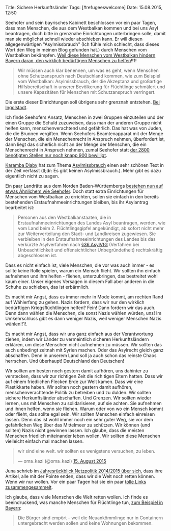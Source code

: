 Title: Sichere Herkunftsländer
Tags: [#refugeeswelcome]
Date: 15.08.2015, 12:50

Seehofer und sein bayrisches Kabinett beschlossen vor ein paar Tagen, dass man Menschen, die aus dem Westbalkan kommen und bei uns Asyl beantragen, doch bitte in grenznahe Einrichtungen unterbringen solle, damit man sie möglichst schnell wieder abschieben kann. Er will diesen allgegenwärtigen "Asylmissbrauch" (Ich fühle mich schlecht, dass dieses Wort den Weg in meinen Blog gefunden hat.) durch Menschen vom Westbalkan bekämpfen. [Weil diese Menschen vom Westbalkan hindern Bayern daran, den wirklich bedürftigen Menschen zu helfen](http://www.csu.de/aktuell/meldungen/juli-2015/grundlegende-aenderung-der-asylpolitik/)!!1! 

> Wir müssen auch klar benennen, um was es geht, wenn Menschen ohne Schutzanspruch nach Deutschland kommen, wie zum Beispiel vom Westbalkan: Asylmissbrauch, der die Akzeptanz und großartige Hilfsbereitschaft in unserer Bevölkerung für Flüchtlinge schmälert und unsere Kapazitäten für Menschen mit Schutzanspruch verringert.

Die erste dieser Einrichtungen soll übrigens sehr grenznah entstehen. [Bei Ingolstadt](http://www.openstreetmap.org/node/429972276#map=8/48.460/11.906).

Ich finde Seehofers Ansatz, Menschen in zwei Gruppen einzuteilen und der einen Gruppe die Schuld zuzuweisen, dass man der anderen Gruppe nicht helfen kann, menschenverachtend und gefährlich. Das hat was von Juden, die die Brunnen vergiften. Wenn Seehofers Beamtenapparat mit der Menge der Menschen, die ein Menschenrecht in Anspruch nehmen, überfordert ist, dann liegt das sicherlich nicht an der Menge der Menschen, die ein Menschenrecht in Anspruch nehmen, zumal Seehofer statt [der 2800 benötigten Stellen nur noch knapp 900 bewilligt](http://www.mittelbayerische.de/bayern-nachrichten/csu-im-ton-sanfter-in-der-sache-hart-21705-art1261027.html).

[Karamba Diaby](https://de.wikipedia.org/wiki/Karamba_Diaby) hat zum Thema [Asylmissbrauch](http://www.zeit.de/gesellschaft/zeitgeschehen/2015-08/asylmissbrauch-unwort-asylrecht-fluechtling) einen sehr schönen Text in der Zeit verfasst (tl;dr: Es gibt keinen Asylmissbrauch.). Mehr gibt es dazu eigentlich nicht zu sagen.

Ein paar Landräte aus dem Norden Baden-Württembergs [bestehen nun auf etwas Ähnlichem wie Seehofer](http://www.rheinneckarblog.de/12/asyl-landraete-fordern-schnelle-abschiebung/75189.html). Doch statt extra Einrichtungen für Menschen vom Westbalkan zu errichten, sollen sie einfach in den bereits bestehenden Erstaufnahmeeinrichtungen bleiben, bis ihr Asylantrag bearbeitet ist:

> Personen aus den Westbalkanstaaten, die in Erstaufnahmeeinrichtungen des Landes Asyl beantragen, werden, wie vom Land beim 2. Flüchtlingsgipfel angekündigt, ab sofort nicht mehr zur Weiterverteilung den Stadt- und Landkreisen zugewiesen. Sie verbleiben in den Erstaufnahmeeinrichtungen des Landes bis das verkürzte Asylverfahren nach [§36 AsylVfG](http://www.gesetze-im-internet.de/asylvfg_1992/__36.html) (Verfahren bei Unbeachtlichkeit und offensichtlicher Unbegründetheit) rechtskräftig abgeschlossen ist.

Dass es nicht einfach ist, viele Menschen, die vor was auch immer - es sollte keine Rolle spielen, warum ein Mensch flieht. Wir sollten ihn einfach aufnehmen und ihm helfen - fliehen, unterzubringen, das bestreitet wohl kaum einer. Unser eigenes Versagen in diesem Fall aber anderen in die Schuhe zu schieben, das ist erbärmlich.

Es macht mir Angst, dass es immer mehr in Mode kommt, am rechten Rand auf Wählerfang zu gehen. Nazis fordern, dass wir nur den wirklich bedürftigen Kriegsflüchtlingen helfen? Fein! Dann fordern wir das auch. Denn dann wählen die Menschen, die sonst Nazis wählen würden, uns! Im Umkehrschluss gibt es dann weniger Nazis, weil weniger Menschen Nazis wählen!!1!.

Es macht mir Angst, dass wir uns ganz einfach aus der Verantwortung ziehen, indem wir Länder zu vermeintlich sicheren Herkunftsländern erklären, um diese Menschen nicht aufnehmen zu müssen. Wir sollten das auch unbedingt zeitnah mit Syrien machen. Oder das Asylrecht gleich ganz abschaffen. Denn in unserem Land soll ja auch schon das reinste Chaos herrschen. Und überhaupt! Deutschland den Deutschen!

Wir sollten am besten noch gestern damit aufhören, uns dahinter zu verstecken, dass wir zur richtigen Zeit die rich tigen Eltern hatten. Dass wir auf einem friedlichen Flecken Erde zur Welt kamen. Dass wir eine Plastikkarte haben. Wir sollten noch gestern damit aufhören, menschenverachtende Politik zu betreiben und zu dulden. Wir sollten sichere Herkunftsländer abschaffen. Und Grenzen. Wir sollten wieder lernen, uns mit Menschen zu solidarisieren, auf sie achten. Sie aufnehmen und ihnen helfen, wenn sie fliehen. Warum oder von wo ein Mensch kommt oder flieht, das sollte egal sein. Wir sollten Menschen einfach einreisen lassen. Denn das ist wohl immer noch ein sehr guter Weg, sie vor dem gefährlichen Weg über das Mittelmeer zu schützen. Wir können (und sollten) Nazis nicht gewinnen lassen. Ich glaube, dass die meisten Menschen friedlich miteinander leben wollen. Wir sollten diese Menschen vielleicht einfach mal machen lassen.

<blockquote class="twitter-tweet" lang="de"><p lang="de" dir="ltr">wir sind eine welt. wir sollten es wenigstens versuchen, zu leben.</p>&mdash; oma_kazi (@oma_kazi) <a href="https://twitter.com/oma_kazi/status/632511251810283520">15. August 2015</a></blockquote> <script async src="//platform.twitter.com/widgets.js" charset="utf-8"></script>

Juna schrieb im [Jahresrückblick Netzpolitik 2014/2015 über sich](http://irights.info/artikel/keine-panik/24782), dass ihre Artikel, alle mit der Pointe enden, dass wir die Welt noch retten können. Wenn wir nur wollen. Vor ein paar Tagen hat sie ein paar [tolle Links zusammengesammelt](http://www.junaimnetz.de/was-die-anderen-sagen).

Ich glaube, dass viele Menschen die Welt retten wollen. Ich finde es beeindruckend, was manche Menschen für Flüchtlinge tun, [zum Beispiel in Bayern](http://www.zeit.de/gesellschaft/zeitgeschehen/2015-07/fluechtlinge-bayern-hilfe-ehrenamt-kirche):

> Die Bürger sind empört – weil die Neuankömmlinge nur in Containern untergebracht werden sollen und keine Wohnungen bekommen.